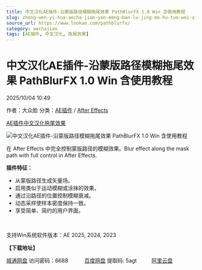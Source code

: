 ```yaml
---
title: 中文汉化AE插件-沿蒙版路径模糊拖尾效果 PathBlurFX 1.0 Win 含使用教程
slug: zhong-wen-yi-hua-aecha-jian-yan-meng-ban-lu-jing-mo-hu-tuo-wei-xiao-guo-pathblurfx-1-0-win-han-shi-yong-jiao-cheng
source_url: https://www.lookae.com/pathblurfx/
category: aechajian
tags: [AE插件, 中文汉化, 拖尾效果]
---
```

# 中文汉化AE插件-沿蒙版路径模糊拖尾效果 PathBlurFX 1.0 Win 含使用教程

2025/10/04 10:49

作者：大众脸
分类：[AE插件](https://www.lookae.com/after-effects/aechajian/) / [After Effects](https://www.lookae.com/after-effects/)

[AE插件](https://www.lookae.com/tag/ae%e6%8f%92%e4%bb%b6/)[中文汉化](https://www.lookae.com/tag/%e4%b8%ad%e6%96%87%e6%b1%89%e5%8c%96/)[拖尾效果](https://www.lookae.com/tag/%e6%8b%96%e5%b0%be%e6%95%88%e6%9e%9c/)

![中文汉化AE插件-沿蒙版路径模糊拖尾效果 PathBlurFX 1.0 Win 含使用教程](https://www.lookae.com/wp-content/uploads/2025/10/PathBlurFX-.jpg "中文汉化AE插件-沿蒙版路径模糊拖尾效果 PathBlurFX 1.0 Win 含使用教程-LookAE.com")

在 After Effects 中完全控制蒙版路径的模糊效果。Blur effect along the mask path with full control in After Effects.

**插件特征：**

* 从蒙版路径生成矢量场。
* 启用类似于运动模糊或涂抹的效果。
* 通过沿路径的位置控制模糊衰减。
* 动态采样使样本密度保持一致。
* 享受简单、简约的用户界面。

[﻿﻿﻿](http://cloud.video.taobao.com/play/u/null/p/1/e/6/t/1/536548224258.mp4)

支持Win系统软件版本：AE 2025, 2024, 2023

**【下载地址】**

[城通网盘](https://url70.ctfile.com/f/2827370-8445373138-6e2955?p=4431) 访问密码：6688           [百度网盘](https://pan.baidu.com/s/1B_gdd6AZsnZOPT7SRRktkw?pwd=5agt) 提取码: 5agt          [阿里云盘](https://www.alipan.com/s/JQK8sRP5xMh)
